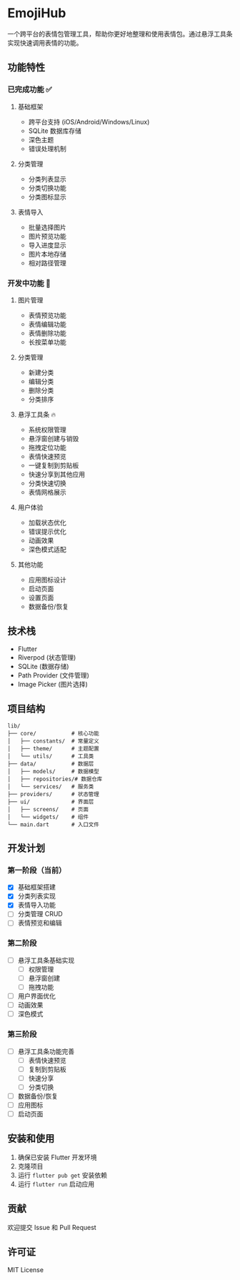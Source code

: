 # EmojiHub

一个跨平台的表情包管理工具，帮助你更好地整理和使用表情包。通过悬浮工具条实现快速调用表情的功能。

## 功能特性

### 已完成功能 ✅

1. 基础框架
   - 跨平台支持 (iOS/Android/Windows/Linux)
   - SQLite 数据库存储
   - 深色主题
   - 错误处理机制

2. 分类管理
   - 分类列表显示
   - 分类切换功能
   - 分类图标显示

3. 表情导入
   - 批量选择图片
   - 图片预览功能
   - 导入进度显示
   - 图片本地存储
   - 相对路径管理

### 开发中功能 🚧

1. 图片管理
   - 表情预览功能
   - 表情编辑功能
   - 表情删除功能
   - 长按菜单功能

2. 分类管理
   - 新建分类
   - 编辑分类
   - 删除分类
   - 分类排序

3. 悬浮工具条 🔥
   - 系统权限管理
   - 悬浮窗创建与销毁
   - 拖拽定位功能
   - 表情快速预览
   - 一键复制到剪贴板
   - 快速分享到其他应用
   - 分类快速切换
   - 表情网格展示

4. 用户体验
   - 加载状态优化
   - 错误提示优化
   - 动画效果
   - 深色模式适配

5. 其他功能
   - 应用图标设计
   - 启动页面
   - 设置页面
   - 数据备份/恢复

## 技术栈

- Flutter
- Riverpod (状态管理)
- SQLite (数据存储)
- Path Provider (文件管理)
- Image Picker (图片选择)

## 项目结构

```
lib/
├── core/           # 核心功能
│   ├── constants/  # 常量定义
│   ├── theme/      # 主题配置
│   └── utils/      # 工具类
├── data/           # 数据层
│   ├── models/     # 数据模型
│   ├── repositories/# 数据仓库
│   └── services/   # 服务类
├── providers/      # 状态管理
├── ui/             # 界面层
│   ├── screens/    # 页面
│   └── widgets/    # 组件
└── main.dart       # 入口文件
```

## 开发计划

### 第一阶段（当前）
- [x] 基础框架搭建
- [x] 分类列表实现
- [x] 表情导入功能
- [ ] 分类管理 CRUD
- [ ] 表情预览和编辑

### 第二阶段
- [ ] 悬浮工具条基础实现
  - [ ] 权限管理
  - [ ] 悬浮窗创建
  - [ ] 拖拽功能
- [ ] 用户界面优化
- [ ] 动画效果
- [ ] 深色模式

### 第三阶段
- [ ] 悬浮工具条功能完善
  - [ ] 表情快速预览
  - [ ] 复制到剪贴板
  - [ ] 快速分享
  - [ ] 分类切换
- [ ] 数据备份/恢复
- [ ] 应用图标
- [ ] 启动页面

## 安装和使用

1. 确保已安装 Flutter 开发环境
2. 克隆项目
3. 运行 `flutter pub get` 安装依赖
4. 运行 `flutter run` 启动应用

## 贡献

欢迎提交 Issue 和 Pull Request

## 许可证

MIT License
